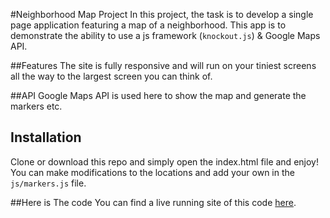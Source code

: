#Neighborhood Map Project
In this project, the task is to develop a single page application featuring a map of a neighborhood.
This app is to demonstrate the ability to use a js framework (`knockout.js`) & Google Maps API.

##Features
The site is fully responsive and will run on your tiniest screens all the way to the largest screen you can think of.

##API
Google Maps API is used here to show the map and generate the markers etc.

## Installation
Clone or download this repo and simply open the index.html file and enjoy!
You can make modifications to the locations and add your own in the `js/markers.js` file.

##Here is The code
You can find a live running site of this code [here]().
